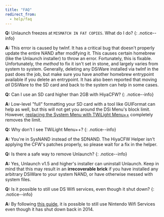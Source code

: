 ```yaml
---
title: "FAQ"
redirect_from:
  - help/faq
---
```


<a name="faq_fatmismatch" />**Q:** Unlaunch freezes at `MISMATCH IN FAT COPIES`. What do I do?
{: .notice--info}

**A:** This error is caused by twlnf. It has a critical bug that doesn't properly update the entire NAND after modifying it. This causes certain homebrew (like the Unlaunch installer) to throw an error. Fortunately, this is fixable. Unfortunately, the *method* to fix it isn't set in stone, and largely varies from system to system. Generally, deleting any DSiWare installed via twlnf in the past does the job, but make sure you have another homebrew entrypoint available if you delete an entrypoint. It has also been reported that moving *all* DSiWare to the SD card and back to the system can help in some cases.

<a name="faq_2gbsd" />**Q:** Can I use an SD card higher than 2GB with HiyaCFW?
{: .notice--info}

**A:** Low-level "full" formatting your SD card with a tool like GUIFormat can help as well, but this will not get you around the DSi Menu's block limit. However, [replacing the System Menu with TWiLight Menu++](installing-twilight-menu++) completely removes the limit.

<a name="faq_notwlmenupp" />**Q:** Why don't I see TWiLight Menu++?
{: .notice--info}

**A:** You're in SysNAND instead of the SDNAND. The HiyaCFW Helper isn't applying the CFW's patches properly, so please wait for a fix in the helper.

<a name="faq_uninstall" />**Q:** Is there a safe way to remove Unlaunch?
{: .notice--info}

**A:** Yes, Unlaunch v1.5 and higher's installer can uninstall Unlaunch. Keep in mind that this may result in an **irrecoverable brick** if you have installed any arbitrary DSiWare to your system NAND, or have otherwise messed with system files.

<a name="faq_wifi" />**Q:** Is it possible to still use DS Wifi services, even though it shut down?
{: .notice--info}

**A:** By following [this guide](https://gist.github.com/jaames/5e1c0fcea96a3e47f888526d28531720), it is possible to still use Nintendo Wifi Services even though it has shut down back in 2014.

